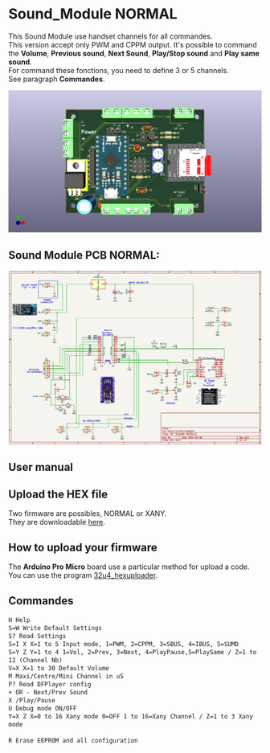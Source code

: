 # Sound_Module NORMAL
This Sound Module use handset channels for all commandes.  
This version accept only PWM and CPPM output. 
It's possible to command the **Volume**, **Previous sound**, **Next Sound**, **Play/Stop sound** and **Play same sound**.  
For command these fonctions, you need to define 3 or 5 channels.  
See paragraph **Commandes**.  

![Top View](https://github.com/pierrotm777/Sound_Module/blob/main/Sound_ChristianTop.jpg)  

## Sound Module PCB NORMAL:
![Schematic](https://github.com/pierrotm777/Sound_Module/blob/main/Hardware1/Sound_Module_v1.0.png)

## User manual


## Upload the HEX file
Two firmware are possibles, NORMAL or XANY.  
They are downloadable [here](https://github.com/pierrotm777/Sound_Module/tree/main/Firmware).  

## How to upload your firmware
The **Arduino Pro Micro** board use a particular method for upload a code.  
You can use the program [32u4_hexuploader](https://github.com/uriba107/32u4_hexuploader).


## Commandes
```SOUND_MODULE V1.0 [Use RC_NANY libs] (C) pierrotm777
H Help
S=W Write Default Settings
S? Read Settings
S=I X X=1 to 5 Input mode, 1=PWM, 2=CPPM, 3=SBUS, 4=IBUS, 5=SUMD
S=Y Z Y=1 to 4 1=Vol, 2=Prev, 3=Next, 4=PlayPause,5=PlaySame / Z=1 to 12 (Channel Nb)
V=X X=1 to 30 Default Volume
M Maxi/Centre/Mini Channel in uS
P? Read DFPlayer config
+ OR - Next/Prev Sound
X /Play/Pause
U Debug mode ON/OFF
Y=X Z X=0 to 16 Xany mode 0=OFF 1 to 16=Xany Channel / Z=1 to 3 Xany mode
  
R Erase EEPROM and all configuration

```

